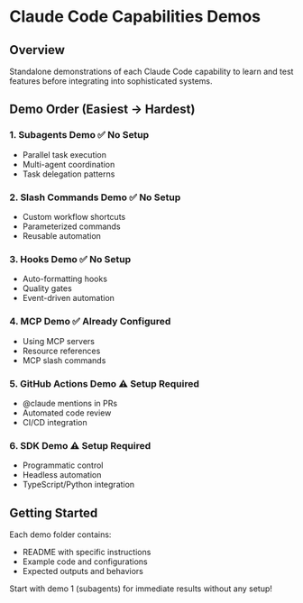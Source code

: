 # Claude Code Capabilities Demos

## Overview
Standalone demonstrations of each Claude Code capability to learn and test features before integrating into sophisticated systems.

## Demo Order (Easiest → Hardest)

### 1. Subagents Demo ✅ No Setup
- Parallel task execution
- Multi-agent coordination
- Task delegation patterns

### 2. Slash Commands Demo ✅ No Setup
- Custom workflow shortcuts
- Parameterized commands
- Reusable automation

### 3. Hooks Demo ✅ No Setup
- Auto-formatting hooks
- Quality gates
- Event-driven automation

### 4. MCP Demo ✅ Already Configured
- Using MCP servers
- Resource references
- MCP slash commands

### 5. GitHub Actions Demo ⚠️ Setup Required
- @claude mentions in PRs
- Automated code review
- CI/CD integration

### 6. SDK Demo ⚠️ Setup Required
- Programmatic control
- Headless automation
- TypeScript/Python integration

## Getting Started
Each demo folder contains:
- README with specific instructions
- Example code and configurations
- Expected outputs and behaviors

Start with demo 1 (subagents) for immediate results without any setup!